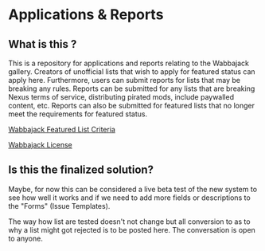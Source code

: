 # Applications & Reports

## What is this ?

This is a repository for applications and reports relating to the Wabbajack gallery. Creators of unofficial lists that wish to apply for featured status can apply here. Furthermore, users can submit reports for lists that may be breaking any rules. Reports can be submitted for any lists that are breaking Nexus terms of service, distributing pirated mods, include paywalled content, etc. Reports can also be submitted for featured lists that no longer meet the requirements for featured status.   
  
[Wabbajack Featured List Criteria](https://wiki.wabbajack.org/wabbajack_cdn_and_gallery_access/Criteria%20for%20'Featured%20Mod%20List'%20status.html)    

[Wabbajack License](https://raw.githubusercontent.com/wabbajack-tools/wabbajack/main/LICENSE.txt)  



## Is this the finalized solution?  

Maybe, for now this can be considered a live beta test of the new system to see how well it works and if we need to add more fields or descriptions to the "Forms" (Issue Templates).

The way how list are tested doesn't not change but all conversion to as to why a list might got rejected is to be posted here. The conversation is open to anyone.
